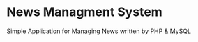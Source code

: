 News Managment System
===================

Simple Application for Managing News written by PHP & MySQL

